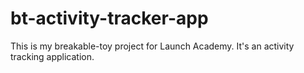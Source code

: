 # bt-activity-tracker-app
This is my breakable-toy project for Launch Academy. It's an activity tracking application.

